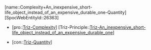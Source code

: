 ﻿---
type: TrizContradiction
aliases:
- Complexity+An_inexpensive_short-life_object_instead_of_an_expensive_durable_one-Quantity
license: CC BY-SA 4.0
copyright: https://github.com/SpocWeb
IsDeleted: false
IsReadOnly: false
Confidential: public
tags: 
- Triz/Contradiction
---
[name::Complexity+An_inexpensive_short-life_object_instead_of_an_expensive_durable_one-Quantity]
[SpocWebEntityId::26363]
+ [pro::[Triz-Complexity](tech/Triz/Parameter/Triz-Complexity.md)]
[Triz-Principle::[Triz-An_inexpensive_short-life_object_instead_of_an_expensive_durable_one](tech/Triz/Principle/Triz-An_inexpensive_short-life_object_instead_of_an_expensive_durable_one.md)]
- [con::[Triz-Quantity](tech/Triz/Parameter/Triz-Quantity.md)]

